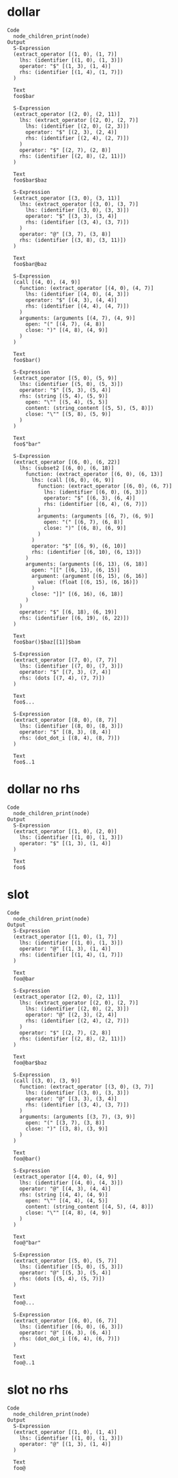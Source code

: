# dollar

    Code
      node_children_print(node)
    Output
      S-Expression
      (extract_operator [(1, 0), (1, 7)]
        lhs: (identifier [(1, 0), (1, 3)])
        operator: "$" [(1, 3), (1, 4)]
        rhs: (identifier [(1, 4), (1, 7)])
      )
      
      Text
      foo$bar
      
      S-Expression
      (extract_operator [(2, 0), (2, 11)]
        lhs: (extract_operator [(2, 0), (2, 7)]
          lhs: (identifier [(2, 0), (2, 3)])
          operator: "$" [(2, 3), (2, 4)]
          rhs: (identifier [(2, 4), (2, 7)])
        )
        operator: "$" [(2, 7), (2, 8)]
        rhs: (identifier [(2, 8), (2, 11)])
      )
      
      Text
      foo$bar$baz
      
      S-Expression
      (extract_operator [(3, 0), (3, 11)]
        lhs: (extract_operator [(3, 0), (3, 7)]
          lhs: (identifier [(3, 0), (3, 3)])
          operator: "$" [(3, 3), (3, 4)]
          rhs: (identifier [(3, 4), (3, 7)])
        )
        operator: "@" [(3, 7), (3, 8)]
        rhs: (identifier [(3, 8), (3, 11)])
      )
      
      Text
      foo$bar@baz
      
      S-Expression
      (call [(4, 0), (4, 9)]
        function: (extract_operator [(4, 0), (4, 7)]
          lhs: (identifier [(4, 0), (4, 3)])
          operator: "$" [(4, 3), (4, 4)]
          rhs: (identifier [(4, 4), (4, 7)])
        )
        arguments: (arguments [(4, 7), (4, 9)]
          open: "(" [(4, 7), (4, 8)]
          close: ")" [(4, 8), (4, 9)]
        )
      )
      
      Text
      foo$bar()
      
      S-Expression
      (extract_operator [(5, 0), (5, 9)]
        lhs: (identifier [(5, 0), (5, 3)])
        operator: "$" [(5, 3), (5, 4)]
        rhs: (string [(5, 4), (5, 9)]
          open: "\"" [(5, 4), (5, 5)]
          content: (string_content [(5, 5), (5, 8)])
          close: "\"" [(5, 8), (5, 9)]
        )
      )
      
      Text
      foo$"bar"
      
      S-Expression
      (extract_operator [(6, 0), (6, 22)]
        lhs: (subset2 [(6, 0), (6, 18)]
          function: (extract_operator [(6, 0), (6, 13)]
            lhs: (call [(6, 0), (6, 9)]
              function: (extract_operator [(6, 0), (6, 7)]
                lhs: (identifier [(6, 0), (6, 3)])
                operator: "$" [(6, 3), (6, 4)]
                rhs: (identifier [(6, 4), (6, 7)])
              )
              arguments: (arguments [(6, 7), (6, 9)]
                open: "(" [(6, 7), (6, 8)]
                close: ")" [(6, 8), (6, 9)]
              )
            )
            operator: "$" [(6, 9), (6, 10)]
            rhs: (identifier [(6, 10), (6, 13)])
          )
          arguments: (arguments [(6, 13), (6, 18)]
            open: "[[" [(6, 13), (6, 15)]
            argument: (argument [(6, 15), (6, 16)]
              value: (float [(6, 15), (6, 16)])
            )
            close: "]]" [(6, 16), (6, 18)]
          )
        )
        operator: "$" [(6, 18), (6, 19)]
        rhs: (identifier [(6, 19), (6, 22)])
      )
      
      Text
      foo$bar()$baz[[1]]$bam
      
      S-Expression
      (extract_operator [(7, 0), (7, 7)]
        lhs: (identifier [(7, 0), (7, 3)])
        operator: "$" [(7, 3), (7, 4)]
        rhs: (dots [(7, 4), (7, 7)])
      )
      
      Text
      foo$...
      
      S-Expression
      (extract_operator [(8, 0), (8, 7)]
        lhs: (identifier [(8, 0), (8, 3)])
        operator: "$" [(8, 3), (8, 4)]
        rhs: (dot_dot_i [(8, 4), (8, 7)])
      )
      
      Text
      foo$..1
      

# dollar no rhs

    Code
      node_children_print(node)
    Output
      S-Expression
      (extract_operator [(1, 0), (2, 0)]
        lhs: (identifier [(1, 0), (1, 3)])
        operator: "$" [(1, 3), (1, 4)]
      )
      
      Text
      foo$
      
      

# slot

    Code
      node_children_print(node)
    Output
      S-Expression
      (extract_operator [(1, 0), (1, 7)]
        lhs: (identifier [(1, 0), (1, 3)])
        operator: "@" [(1, 3), (1, 4)]
        rhs: (identifier [(1, 4), (1, 7)])
      )
      
      Text
      foo@bar
      
      S-Expression
      (extract_operator [(2, 0), (2, 11)]
        lhs: (extract_operator [(2, 0), (2, 7)]
          lhs: (identifier [(2, 0), (2, 3)])
          operator: "@" [(2, 3), (2, 4)]
          rhs: (identifier [(2, 4), (2, 7)])
        )
        operator: "$" [(2, 7), (2, 8)]
        rhs: (identifier [(2, 8), (2, 11)])
      )
      
      Text
      foo@bar$baz
      
      S-Expression
      (call [(3, 0), (3, 9)]
        function: (extract_operator [(3, 0), (3, 7)]
          lhs: (identifier [(3, 0), (3, 3)])
          operator: "@" [(3, 3), (3, 4)]
          rhs: (identifier [(3, 4), (3, 7)])
        )
        arguments: (arguments [(3, 7), (3, 9)]
          open: "(" [(3, 7), (3, 8)]
          close: ")" [(3, 8), (3, 9)]
        )
      )
      
      Text
      foo@bar()
      
      S-Expression
      (extract_operator [(4, 0), (4, 9)]
        lhs: (identifier [(4, 0), (4, 3)])
        operator: "@" [(4, 3), (4, 4)]
        rhs: (string [(4, 4), (4, 9)]
          open: "\"" [(4, 4), (4, 5)]
          content: (string_content [(4, 5), (4, 8)])
          close: "\"" [(4, 8), (4, 9)]
        )
      )
      
      Text
      foo@"bar"
      
      S-Expression
      (extract_operator [(5, 0), (5, 7)]
        lhs: (identifier [(5, 0), (5, 3)])
        operator: "@" [(5, 3), (5, 4)]
        rhs: (dots [(5, 4), (5, 7)])
      )
      
      Text
      foo@...
      
      S-Expression
      (extract_operator [(6, 0), (6, 7)]
        lhs: (identifier [(6, 0), (6, 3)])
        operator: "@" [(6, 3), (6, 4)]
        rhs: (dot_dot_i [(6, 4), (6, 7)])
      )
      
      Text
      foo@..1
      

# slot no rhs

    Code
      node_children_print(node)
    Output
      S-Expression
      (extract_operator [(1, 0), (1, 4)]
        lhs: (identifier [(1, 0), (1, 3)])
        operator: "@" [(1, 3), (1, 4)]
      )
      
      Text
      foo@
      

